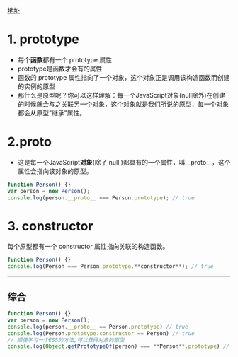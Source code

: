 [地址](https://github.com/mqyqingfeng/Blog/issues/2)


# 1. prototype
- 每个**函数**都有一个 prototype 属性  
- prototype是函数才会有的属性  
- 函数的 prototype 属性指向了一个对象，这个对象正是调用该构造函数而创建的实例的原型
- 那什么是原型呢？你可以这样理解：每一个JavaScript对象(null除外)在创建的时候就会与之关联另一个对象，这个对象就是我们所说的原型，每一个对象都会从原型"继承"属性。

# 2.proto
- 这是每一个JavaScript**对象**(除了 null )都具有的一个属性，叫__proto__，这个属性会指向该对象的原型。


```js
function Person() {}
var person = new Person();
console.log(person.__proto__ === Person.prototype); // true
```


# 3. constructor
每个原型都有一个 constructor 属性指向关联的构造函数。
```js
function Person() {}
console.log(Person === Person.prototype.**constructor**); // true

```
***
## 综合
```js
function Person() {}
var person = new Person();
console.log(person.__proto__ == Person.prototype) // true
console.log(Person.prototype.constructor == Person) // true
// 顺便学习一个ES5的方法,可以获得对象的原型
console.log(Object.getPrototypeOf(person) === **Person**.prototype) // true
```
